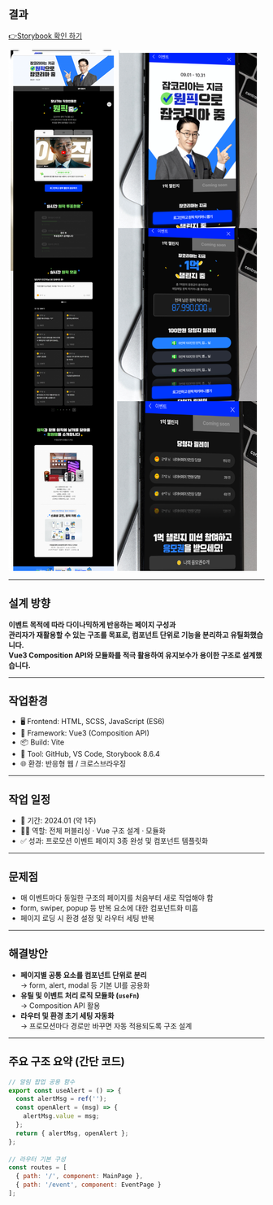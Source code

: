 ## 결과
  [👉Storybook 확인 하기](https://anniep8911.github.io/tvcEvent/?path=/docs/%EC%8A%A4%ED%86%A0%EB%A6%AC%EB%B6%81-%EC%84%A4%EB%AA%85--docs)
<div class="imgWrap" data-share="2">
  
  
  <img src="/assets/image/tvc01.png">
  
  <img src="/assets/image/tvc03.png">
</div>

---

## 설계 방향

**이벤트 목적에 따라 다이나믹하게 반응하는 페이지 구성과  
관리자가 재활용할 수 있는 구조를 목표로, 컴포넌트 단위로 기능을 분리하고 유틸화했습니다.  
Vue3 Composition API와 모듈화를 적극 활용하여 유지보수가 용이한 구조로 설계했습니다.**

---

## 작업환경

- 🖥 Frontend: HTML, SCSS, JavaScript (ES6)
- 🔧 Framework: Vue3 (Composition API)
- 📦 Build: Vite
- 🧰 Tool: GitHub, VS Code, Storybook 8.6.4
- 🌐 환경: 반응형 웹 / 크로스브라우징

---

## 작업 일정

- 📅 기간: 2024.01 (약 1주)
- 👩‍💻 역할: 전체 퍼블리싱 · Vue 구조 설계 · 모듈화
- ✅ 성과: 프로모션 이벤트 페이지 3종 완성 및 컴포넌트 템플릿화

---

## 문제점

- 매 이벤트마다 동일한 구조의 페이지를 처음부터 새로 작업해야 함  
- form, swiper, popup 등 반복 요소에 대한 컴포넌트화 미흡  
- 페이지 로딩 시 환경 설정 및 라우터 세팅 반복

---

## 해결방안

- **페이지별 공통 요소를 컴포넌트 단위로 분리**  
  → form, alert, modal 등 기본 UI를 공용화  
- **유틸 및 이벤트 처리 로직 모듈화 (`useFn`)**  
  → Composition API 활용  
- **라우터 및 환경 초기 세팅 자동화**  
  → 프로모션마다 경로만 바꾸면 자동 적용되도록 구조 설계

---

## 주요 구조 요약 (간단 코드)

```js
// 알림 팝업 공용 함수
export const useAlert = () => {
  const alertMsg = ref('');
  const openAlert = (msg) => {
    alertMsg.value = msg;
  };
  return { alertMsg, openAlert };
};

// 라우터 기본 구성
const routes = [
  { path: '/', component: MainPage },
  { path: '/event', component: EventPage }
];
